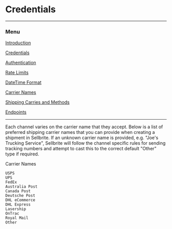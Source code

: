 # Credentials

---

### Menu

[Introduction](introduction)

[Credentials](credentials)

[Authentication](authentication)

[Rate Limits](rate-limits)

[DateTime Format](datetime-format)

[Carrier Names](carrier-names)

[Shipping Carries and Methods](shipping-carries)

[Endpoints](../endpoints/channels)

---

Each channel varies on the carrier name that they accept. Below is a list of preferred shipping carrier names that you can provide when creating a shipment in Sellbrite. If an unknown carrier name is provided, e.g. "Joe's Trucking Service", Sellbrite will follow the channel specific rules for sending tracking numbers and attempt to cast this to the correct default "Other" type if required.

Carrier Names
```
USPS
UPS
FedEx
Australia Post
Canada Post
Deutsche Post
DHL eCommerce
DHL Express
Lasership
OnTrac
Royal Mail
Other
```
